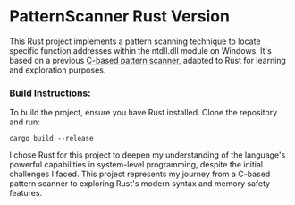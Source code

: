 # PatternScanner Rust Version
This Rust project implements a pattern scanning technique to locate specific function addresses within the ntdll.dll module on Windows. It's based on a previous [C-based pattern scanner](https://github.com/Mes2d/PatternScan-NTDLL-LdrFunctions/tree/main), adapted to Rust for learning and exploration purposes.


### Build Instructions:
To build the project, ensure you have Rust installed. Clone the repository and run:
```
cargo build --release
```

I chose Rust for this project to deepen my understanding of the language's powerful capabilities in system-level programming, despite the initial challenges I faced. This project represents my journey from a C-based pattern scanner to exploring Rust's modern syntax and memory safety features.
